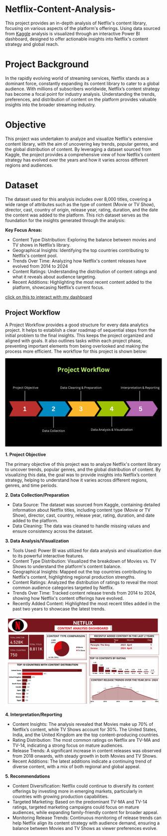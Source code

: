 # Netflix-Content-Analysis-
This project provides an in-depth analysis of Netflix's content library, focusing on various aspects of the platform's offerings. Using data sourced from [Kaggle](https://www.kaggle.com/) analysis is visualized through an interactive Power BI dashboard, designed to offer actionable insights into Netflix's content strategy and global reach.
# Project Background
In the rapidly evolving world of streaming services, Netflix stands as a dominant force, constantly expanding its content library to cater to a global audience. With millions of subscribers worldwide, Netflix’s content strategy has become a focal point for industry analysis. Understanding the trends, preferences, and distribution of content on the platform provides valuable insights into the broader streaming industry.
# Objective 
This project was undertaken to analyze and visualize Netflix's extensive content library, with the aim of uncovering key trends, popular genres, and the global distribution of content. By leveraging a dataset sourced from Kaggle, the project provides a comprehensive view of how Netflix’s content strategy has evolved over the years and how it varies across different regions and audiences.
# Dataset 
The dataset used for this analysis includes over 8,000 titles, covering a wide range of attributes such as the type of content (Movie or TV Show), director, cast, country of origin, release year, rating, duration, and the date the content was added to the platform. This rich dataset serves as the foundation for the insights generated through the analysis:

**Key Focus Areas:**

- Content Type Distribution: Exploring the balance between movies and TV shows in Netflix’s library.
- Geographical Insights: Identifying the top countries contributing to Netflix's content pool.
- Trends Over Time: Analyzing how Netflix's content releases have evolved from 2014 to 2024
- Content Ratings: Understanding the distribution of content ratings and what it reveals about audience targeting.
- Recent Additions: Highlighting the most recent content added to the platform, showcasing Netflix’s current focus.

  
[click on this to interact with my dashboard](https://app.powerbi.com/view?r=eyJrIjoiNzA0YmQ0ZWItODA3Yy00Y2UzLWE4OGMtYTkyZTEwNmU4ZDliIiwidCI6ImRmODY3OWNkLWE4MGUtNDVkOC05OWFjLWM4M2VkN2ZmOTVhMCJ9)

## Project Workflow
A Project Workflow provides a good structure for every data analytics project. It helps to establish a clear roadmap of sequential steps from the initial problem to the final insights. This keeps the project organized and aligned with goals. It also outlines tasks within each project phase, preventing important elements from being overlooked and making the process more efficient. The workflow for this project is shown below:

![project workflow](https://github.com/Debbiefolorunsho/Netflix-Content-Analysis-/blob/main/Project%20Workflow.png?raw=true)

**1. Project Objective**

The primary objective of this project was to analyze Netflix's content library to uncover trends, popular genres, and the global distribution of content. By visualizing this data, the goal was to provide insights into Netflix’s content strategy, helping to understand how it varies across different regions, genres, and time periods.

**2. Data Collection/Preparation**

- Data Source: The dataset was sourced from Kaggle, containing detailed information about Netflix titles, including content type (Movie or TV Show), director, cast, country, release year, rating, duration, and date added to the platform.
- Data Cleaning: The data was cleaned to handle missing values and ensure consistency across the dataset.

**3. Data Analysis/Visualization**

- Tools Used: Power BI was utilized for data analysis and visualization due to its powerful interactive features.
- Content Type Distribution: Visualized the breakdown of Movies vs. TV Shows to understand the platform's content balance.
- Geographical Insights: Mapped out the top countries contributing to Netflix's content, highlighting regional production strengths.
- Content Ratings: Analyzed the distribution of ratings to reveal the most common audience categories targeted by Netflix.
- Trends Over Time: Tracked content release trends from 2014 to 2024, showing how Netflix's content offerings have evolved.
- Recently Added Content: Highlighted the most recent titles added in the past two years to showcase the latest trends.

 ![Netflix project](https://github.com/Debbiefolorunsho/Netflix-Content-Analysis-/blob/main/Netflix%20project.pdf%202_page-0001.jpg?raw=true)

 
**4. Interpretation/Reporting**

- Content Insights: The analysis revealed that Movies make up 70% of Netflix’s content, while TV Shows account for 30%. The United States, India, and the United Kingdom are the top content-producing countries.
- Rating Distribution: The most common ratings on Netflix are TV-MA and TV-14, indicating a strong focus on mature audiences.
- Release Trends: A significant increase in content releases was observed from 2018 onwards, with steady growth in both Movies and TV Shows.
- Recent Additions: The latest additions indicate a continuing trend of diverse content, with a mix of both regional and global appeal.

  
**5. Recommendations**

- Content Diversification: Netflix could continue to diversify its content offerings by investing more in emerging markets, particularly in countries with growing production capabilities.
- Targeted Marketing: Based on the predominant TV-MA and TV-14 ratings, targeted marketing campaigns could focus on mature audiences, while expanding family-friendly content for broader appeal.
- Monitoring Release Trends: Continuous monitoring of release trends can help Netflix align its content strategy with audience demand, ensuring a balance between Movies and TV Shows as viewer preferences evolve.
